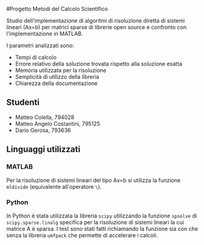 #Progetto Metodi del Calcolo Scientifico

Studio dell'implementazione di algoritmi di risoluzione diretta di sistemi lineari (Ax=b) per matrici sparse di librerie open source e confronto con l'implementazione in MATLAB.

I parametri analizzati sono:

- Tempi di calcolo
- Errore relativo della soluzione trovata rispetto alla soluzione esatta
- Memoria utilizzata per la risoluzione
- Semplicità di utilizzo della libreria
- Chiarezza della documentazione

## Studenti
- Matteo Colella, 794028
- Matteo Angelo Costantini, 795125
- Dario Gerosa, 793636

## Linguaggi utilizzati

### MATLAB
Per la risoluzione di sistemi lineari del tipo Ax=b si utilizza la funzione `mldivide` (equivalente all'operatore `\`).

### Python
In Python è stata utilizzata la libreria `scipy` utilizzando la funzione `spsolve` di `scipy.sparse.linalg` specifica per la risoluzione di sistemi lineari la cui matrice A è sparsa. I test sono stati fatti richiamando la funzione sia con che senza la libreria `umfpack` che permette di accelerare i calcoli.